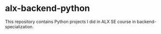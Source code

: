 # alx-backend-python
This repository contains Python projects I did in ALX SE course in backend-specialization.
